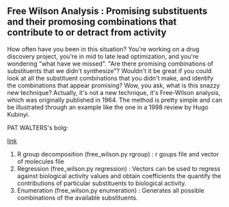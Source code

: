 ## Free Wilson Analysis : Promising substituents and their promosing combinations that contribute to or detract from activity

How often have you been in this situation?  You're working on a drug discovery project, you're in mid to late lead optimization, and you're wondering "what have we missed".  "Are there promising combinations of substituents that we didn't synthesize"? Wouldn't it be great if you could look at all the substituent combinations that you didn't make, and identify the combinations that appear promising?
Wow, you ask, what is this snazzy new technique?  Actually, it's not a new technique, it's Free-Wilson analysis, which was originally published in 1964.  The method is pretty simple and can be illustrated through an example like the one in a 1998 review by Hugo Kubinyi.

PAT WALTERS's bolg:

[link](https://practicalcheminformatics.blogspot.com/2018/05/free-wilson-analysis.html)

1. R group decomposition (free_wilson.py rgroup) : r goups file and vector of molecules file
2. Regression (free_wilson.py regression) : Vectors can be used to regress against biological activity values and obtain coefficients the quantify the contributions of particular substituents to biological activity.
3. Enumeration (free_wilson.py enumeration) : Generates all possible combinations of the available substituents. 
